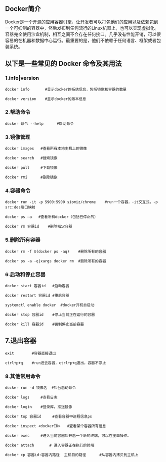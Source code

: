 ## Docker简介
Docker是一个开源的应用容器引擎，让开发者可以打包他们的应用以及依赖包到一个可抑制的容器中，然后发布到任何流行的Linux机器上，也可以实现虚拟化。容器完全使用沙盒机制，相互之间不会存在任何接口。几乎没有性能开销，可以很容易的在机器和数据中心运行。最重要的是，他们不依赖于任何语言、框架或者包装系统。

## 以下是一些常见的 Docker 命令及其用法

### 1.info|version
```
docker info       #显示docker的系统信息，包括镜像和容器的数量
```
```
docker version    #显示docker的版本信息
```

### 2.帮助命令
```
docker 命令 --help      #帮助命令
```
### 3.镜像管理
```
docker images   #查看所有本地主机上的镜像 
```
```
docker search   #搜索镜像
```
```
docker pull     #下载镜像 
```
```
docker rmi      #删除镜像 
```
### 4.容器命令
```
docker run -it -p 5900:5900 siomiz/chrome    #run一个容器，-it交互式，-p src:des端口映射
```
```
docker ps –a   #查看所有docker（包括已停止的）
```
```
docker rm 容器id    #删除指定容器
```
### 5.删除所有容器
```
docker rm -f $(docker ps -aq)  	 #删除所有的容器
```
```
docker ps -a -q|xargs docker rm  #删除所有的容器
```
### 6.启动和停止容器
```
docker start 容器id	#启动容器
```
```
docker restart 容器id	#重启容器
```
```
systemctl enable docker  #docker开机自启动
```
```
docker stop 容器id	#停止当前正在运行的容器
```
```
docker kill 容器id	#强制停止当前容器
```
## 7.退出容器
```
exit 		#容器直接退出
```
```
ctrl+p+q    #run进去容器，ctrl+p+q退出，容器不停止
```
### 8.其他常用命令
```
docker run -d 镜像名  #后台启动命令
```
```
docker logs 	#查看日志
```
```
docker login    #登录库，推送镜像
```
```
docker top 容器id 	#查看容器中进程信息ps
```
```
docker inspect <dockerID>   #查看某个容器所有信息
```
```
docker exec 	#进入当前容器后开启一个新的终端，可以在里面操作。
```
```
docker attach 		# 进入容器正在执行的终端
```
```
docker cp 容器id:容器内路径  主机目的路径	  #从容器内拷贝到主机上
```










